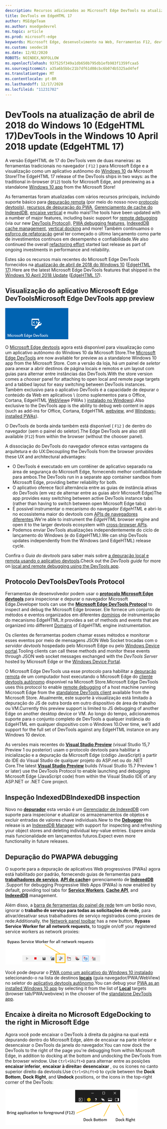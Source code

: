 ```yaml
---
description: Recursos adicionados ao Microsoft Edge DevTools na atualização de abril de 2018 do Windows 10 (EdgeHTML 17)
title: DevTools em EdgeHTML 17
author: MSEdgeTeam
ms.author: msedgedevrel
ms.topic: article
ms.prod: microsoft-edge
keywords: Microsoft Edge, desenvolvimento na Web, Ferramentas F12, devtools, edgehtml 17
ms.custom: seodec18
ms.date: 12/02/2020
ROBOTS: NOINDEX,NOFOLLOW
ms.openlocfilehash: 937525f349a1db650b795db1efb983f1359fcaa5
ms.sourcegitcommit: a35a6b5bbc21b7df61d08cbc6b074b5325ad4fef
ms.translationtype: MT
ms.contentlocale: pt-BR
ms.lasthandoff: 12/17/2020
ms.locfileid: "11231702"
---
```

# <span data-ttu-id="700b9-104">DevTools na atualização de abril de 2018 do Windows 10 (EdgeHTML 17)</span><span class="sxs-lookup"><span data-stu-id="700b9-104">DevTools in the Windows 10 April 2018 update (EdgeHTML 17)</span></span>

<span data-ttu-id="700b9-105">A versão EdgeHTML de 17 do DevTools vem de duas maneiras: as ferramentas tradicionais no navegador ( `F12` ) para Microsoft Edge e a visualização como um aplicativo autônomo do [Windows 10](#microsoft-edge-devtools-app-preview) da Microsoft Store!</span><span class="sxs-lookup"><span data-stu-id="700b9-105">The EdgeHTML 17 release of the DevTools ships in two ways: as the traditional in-browser (`F12`) tools for Microsoft Edge, and previewing as a standalone [Windows 10 app](#microsoft-edge-devtools-app-preview) from the Microsoft Store!</span></span>

<span data-ttu-id="700b9-106">As ferramentas foram atualizadas com vários recursos principais, incluindo suporte básico para [depuração remota](../index.md#remote-debugging) (por meio do nosso novo [protocolo devtools](#devtools-protocol)), [recursos de depuração do PWA](#pwa-debugging), [Gerenciamento de cache do IndexedDB](#indexeddb-inspection), [encaixe vertical](#docking-to-the-right-in-microsoft-edge) e muito mais!</span><span class="sxs-lookup"><span data-stu-id="700b9-106">The tools have been updated with a number of major features, including basic support for [remote debugging](../index.md#remote-debugging) (via our new [DevTools Protocol](#devtools-protocol)), [PWA debugging features](#pwa-debugging), [IndexedDB cache management](#indexeddb-inspection), [vertical docking](#docking-to-the-right-in-microsoft-edge) and more!</span></span> <span data-ttu-id="700b9-107">Também continuamos o [esforço de refatoração](./edgehtml-16.md) geral ter começado o último lançamento como parte de investimentos contínuos em desempenho e confiabilidade.</span><span class="sxs-lookup"><span data-stu-id="700b9-107">We also continued the overall [refactoring effort](./edgehtml-16.md) started last release as part of ongoing investments in performance and reliability.</span></span>

<span data-ttu-id="700b9-108">Estes são os recursos mais recentes do Microsoft Edge DevTools fornecidos na [atualização de abril de 2018 do Windows 10](/windows/uwp/whats-new/windows-10-build-17134) ([EdgeHTML 17](https://aka.ms/devguide_edgehtml_17)).</span><span class="sxs-lookup"><span data-stu-id="700b9-108">Here are the latest Microsoft Edge DevTools features that shipped in the [Windows 10 April 2018 Update](/windows/uwp/whats-new/windows-10-build-17134) ([EdgeHTML 17](https://aka.ms/devguide_edgehtml_17)).</span></span>

## <span data-ttu-id="700b9-109">Visualização do aplicativo Microsoft Edge DevTools</span><span class="sxs-lookup"><span data-stu-id="700b9-109">Microsoft Edge DevTools app preview</span></span>

![Aplicativo DevTools Microsoft Edge](../../devtools-protocol/media/microsoft-edge-devtools.png) 

<span data-ttu-id="700b9-111">O [Microsoft Edge devtools](https://www.microsoft.com/store/p/microsoft-edge-devtools-preview/9mzbfrmz0mnj) agora está disponível para visualização como um aplicativo autônomo do Windows 10 da Microsoft Store.</span><span class="sxs-lookup"><span data-stu-id="700b9-111">The [Microsoft Edge DevTools](https://www.microsoft.com/store/p/microsoft-edge-devtools-preview/9mzbfrmz0mnj) are now available for preview as a standalone Windows 10 app from the Microsoft Store.</span></span> <span data-ttu-id="700b9-112">Com a versão da loja, há um painel de *seletor* para anexar a abrir destinos de página locais e remotos e um layout com guias para alternar entre instâncias das DevTools.</span><span class="sxs-lookup"><span data-stu-id="700b9-112">With the store version comes a *chooser* panel for attaching to open local and remote page targets and a tabbed layout for easy switching between DevTools instances.</span></span> <span data-ttu-id="700b9-113">Também exclusivo para o aplicativo DevTools é a capacidade de depurar o conteúdo da Web em aplicativos \ (como suplementos para o Office, Cortana, EdgeHTML [WebView](../../hosting/webview/index.md)e PWAs \) [instalado no Windows](../../progressive-web-apps/windows-features.md)\).</span><span class="sxs-lookup"><span data-stu-id="700b9-113">Also exclusive to the DevTools app is the ability to debug web content in apps \(such as add-ins for Office, Cortana, EdgeHTML [webview](../../hosting/webview/index.md), and [Windows-installed PWAs](../../progressive-web-apps/windows-features.md)\).</span></span>

<span data-ttu-id="700b9-114">O DevTools de borda ainda também está disponível ( `F12` ) de dentro do navegador (sem o painel do seletor).</span><span class="sxs-lookup"><span data-stu-id="700b9-114">The Edge DevTools are also still available (`F12`) from within the browser (without the chooser panel).</span></span>

<span data-ttu-id="700b9-115">A dissociação do DevTools do navegador oferece estas vantagens da arquitetura e do UX:</span><span class="sxs-lookup"><span data-stu-id="700b9-115">Decoupling the DevTools from the browser provides these UX and architectural advantages:</span></span>

- <span data-ttu-id="700b9-116">O DevTools é executado em um contêiner de aplicativo separado na área de segurança do Microsoft Edge, fornecendo melhor confiabilidade para ambos.</span><span class="sxs-lookup"><span data-stu-id="700b9-116">The DevTools run in a separate app container sandbox from Microsoft Edge, providing better reliability for both.</span></span>
- <span data-ttu-id="700b9-117">O aplicativo oferece fácil alternância entre as guias de instância ativas do DevTools (em vez de alternar entre as guias abrir Microsoft Edge)</span><span class="sxs-lookup"><span data-stu-id="700b9-117">The app provides easy switching between active DevTools instance tabs (rather than having to switch between open Microsoft Edge tabs)</span></span>
- <span data-ttu-id="700b9-118">É possível instrumentar o mecanismo do navegador *EdgeHTML* e abri-lo no ecossistema maior do devtools com [APIs de navegadores diferentes](https://github.com/WICG/devtools-protocol/).</span><span class="sxs-lookup"><span data-stu-id="700b9-118">We're able to instrument the *EdgeHTML* browser engine and open it to the larger devtools ecosystem with [cross-browser APIs](https://github.com/WICG/devtools-protocol/).</span></span>
- <span data-ttu-id="700b9-119">Podemos enviar DevTools atualizações independentemente do ciclo de lançamento do Windows (e do EdgeHTML).</span><span class="sxs-lookup"><span data-stu-id="700b9-119">We can ship DevTools updates independently from the Windows (and EdgeHTML) release cycle.</span></span>

<span data-ttu-id="700b9-120">Confira o *Guia do devtools* para saber mais sobre [a depuração local e remota usando o aplicativo devtools](../index.md).</span><span class="sxs-lookup"><span data-stu-id="700b9-120">Check out the *DevTools guide* for more on [local and remote debugging using the DevTools app](../index.md).</span></span>

## <span data-ttu-id="700b9-121">Protocolo DevTools</span><span class="sxs-lookup"><span data-stu-id="700b9-121">DevTools Protocol</span></span>

<span data-ttu-id="700b9-122">Ferramentas de desenvolvedor podem usar o [**protocolo Microsoft Edge devtools**](../../devtools-protocol/index.md) para inspecionar e depurar o navegador Microsoft Edge.</span><span class="sxs-lookup"><span data-stu-id="700b9-122">Developer tools can use the [**Microsoft Edge DevTools Protocol**](../../devtools-protocol/index.md) to inspect and debug the Microsoft Edge browser.</span></span> <span data-ttu-id="700b9-123">Ele fornece um conjunto de métodos e eventos organizados em diferentes [domínios](../../devtools-protocol/0.1/domains/index.md) de instrumentação do mecanismo EdgeHTML.</span><span class="sxs-lookup"><span data-stu-id="700b9-123">It provides a set of methods and events that are organized into different [Domains](../../devtools-protocol/0.1/domains/index.md) of EdgeHTML engine instrumentation.</span></span>

 <span data-ttu-id="700b9-124">Os clientes de ferramentas podem chamar esses métodos e monitorar esses eventos por meio de mensagens JSON Web Socket trocadas com o *servidor devtools* hospedado pelo Microsoft Edge ou pelo [Windows Device portal](/windows/mixed-reality/using-the-windows-device-portal).</span><span class="sxs-lookup"><span data-stu-id="700b9-124">Tooling clients can call these methods and monitor these events through JSON web socket messages exchanged with the *DevTools Server* hosted by Microsoft Edge or the [Windows Device Portal](/windows/mixed-reality/using-the-windows-device-portal).</span></span> 
 
 <span data-ttu-id="700b9-125">O Microsoft Edge DevTools usa esse protocolo para habilitar a [depuração remota](../../devtools-protocol/0.1/clients.md#microsoft-edge-devtools-preview) de um computador host executando o Microsoft Edge do [cliente devtools autônomo](https://www.microsoft.com/store/p/microsoft-edge-devtools-preview/9mzbfrmz0mnj) disponível na Microsoft Store.</span><span class="sxs-lookup"><span data-stu-id="700b9-125">Microsoft Edge DevTools uses this protocol to enable [remote debugging](../../devtools-protocol/0.1/clients.md#microsoft-edge-devtools-preview) of a host machine running Microsoft Edge from the [standalone DevTools client](https://www.microsoft.com/store/p/microsoft-edge-devtools-preview/9mzbfrmz0mnj) available from the Microsoft Store.</span></span> <span data-ttu-id="700b9-126">Atualmente, este suporte à visualização está limitado à depuração do JS de outra borda em outro dispositivo de área de trabalho ou VM.</span><span class="sxs-lookup"><span data-stu-id="700b9-126">Currently this preview support is limited to JS debugging of another Edge on another desktop device or VM.</span></span> <span data-ttu-id="700b9-127">Ao longo do tempo, adicionaremos suporte para o conjunto completo de DevTools a qualquer instância do EdgeHTML em qualquer dispositivo com o Windows 10.</span><span class="sxs-lookup"><span data-stu-id="700b9-127">Over time, we'll add support for the full set of DevTools against any EdgeHTML instance on any Windows 10 device.</span></span>  
 
 <span data-ttu-id="700b9-128">As versões mais recentes do [**Visual Studio Preview**](https://www.visualstudio.com/vs/preview/) (visual Studio 15,7 Preview 1 ou posterior) usam o protocolo devtools para habilitar a inicialização e a depuração da Microsoft Edge (código JavaScript) a partir do IDE do Visual Studio de qualquer projeto do ASP.net ou do .NET Core.</span><span class="sxs-lookup"><span data-stu-id="700b9-128">The latest [**Visual Studio Preview**](https://www.visualstudio.com/vs/preview/) builds (Visual Studio 15.7 Preview 1 or later) use the DevTools Protocol to enable launching and debugging Microsoft Edge (JavaScript code) from within the Visual Studio IDE of any ASP.NET or .NET Core project.</span></span>

## <span data-ttu-id="700b9-129">Inspeção IndexedDB</span><span class="sxs-lookup"><span data-stu-id="700b9-129">IndexedDB inspection</span></span>

<span data-ttu-id="700b9-130">Novo no [**depurador**](../debugger.md) esta versão é um [Gerenciador de IndexedDB](../storage.md#indexeddb-manager) com suporte para inspecionar e atualizar os armazenamentos de objetos e excluir entradas de valores chave individuais.</span><span class="sxs-lookup"><span data-stu-id="700b9-130">New to the [**Debugger**](../debugger.md) this release is an [IndexedDB Manager](../storage.md#indexeddb-manager) with support for inspecting and refreshing your object stores and deleting individual key-value entries.</span></span> <span data-ttu-id="700b9-131">Espere ainda mais funcionalidade em lançamentos futuros.</span><span class="sxs-lookup"><span data-stu-id="700b9-131">Expect even more functionality in future releases.</span></span>

## <span data-ttu-id="700b9-132">Depuração do PWA</span><span class="sxs-lookup"><span data-stu-id="700b9-132">PWA debugging</span></span>

<span data-ttu-id="700b9-133">O suporte para a depuração de aplicativos Web progressivos (PWAs) agora está habilitado por padrão, fornecendo guias de ferramentas para [**trabalhadores de serviço**](../service-workers.md), [**API de cache**](../storage.md#cache-manager)e gerenciamento de [**IndexedDB**](../storage.md#indexeddb-manager) .</span><span class="sxs-lookup"><span data-stu-id="700b9-133">Support for debugging Progressive Web Apps (PWAs) is now enabled by default, providing tool tabs for [**Service Workers**](../service-workers.md), [**Cache API**](../storage.md#cache-manager), and [**IndexedDB**](../storage.md#indexeddb-manager) management.</span></span>

<span data-ttu-id="700b9-134">Além disso, a [barra de ferramentas do painel de rede](../network.md#toolbar) tem um botão novo, ignorar o **trabalho de serviço para todas as solicitações de rede**, para ativar/desativar seus trabalhadores de serviço registrados como proxies de rede:</span><span class="sxs-lookup"><span data-stu-id="700b9-134">Additionally, the [Network panel toolbar](../network.md#toolbar) has a new button, **Bypass Service Worker for all network requests**, to toggle on/off your registered service workers as network proxies:</span></span>

![Botão da barra de ferramentas rede: ignorar o trabalho de serviço para todas as solicitações de rede](../media/network_toolbar_bypass_sw.png)

<span data-ttu-id="700b9-136">Você pode depurar o [PWA como um aplicativo do Windows 10 instalado](../../progressive-web-apps/windows-features.md) selecionando-o na lista de destinos [**locais**](../../progressive-web-apps/windows-features.md#debug-your-pwa-edgehtml-as-a-windows-app) (guia navegador/PWA/WebView) no seletor do [aplicativo devtools autônomo](../index.md#microsoft-store-app).</span><span class="sxs-lookup"><span data-stu-id="700b9-136">You can debug your [PWA as an installed Windows 10 app](../../progressive-web-apps/windows-features.md) by selecting it from the list of [**Local**](../../progressive-web-apps/windows-features.md#debug-your-pwa-edgehtml-as-a-windows-app) targets (browser tab/PWA/webview) in the chooser of the [standalone DevTools app](../index.md#microsoft-store-app).</span></span>  

## <span data-ttu-id="700b9-137">Encaixe à direita no Microsoft Edge</span><span class="sxs-lookup"><span data-stu-id="700b9-137">Docking to the right in Microsoft Edge</span></span>

<span data-ttu-id="700b9-138">Agora você pode encaixar o DevTools à direita da página na qual está depurando dentro do Microsoft Edge, além de encaixar na parte inferior e desencaixar o DevTools da janela do navegador.</span><span class="sxs-lookup"><span data-stu-id="700b9-138">You can now dock the DevTools to the right of the page you're debugging from within Microsoft Edge, in addition to docking at the bottom and undocking the DevTools from the browser window.</span></span> <span data-ttu-id="700b9-139">Use `Ctrl+Shift+D` para alternar entre as posições **encaixar inferior**, **encaixar à direita**e **desencaixar** , ou os ícones no canto superior direito da devtools:</span><span class="sxs-lookup"><span data-stu-id="700b9-139">Use `Ctrl+Shift+D` to cycle between the **Dock Bottom**, **Dock Right**, and **Undock** positions, or the icons in the top-right corner of the DevTools:</span></span>

![DevTools (em estado desencaixado) opções de encaixe](../media/docking_buttons.png) 
